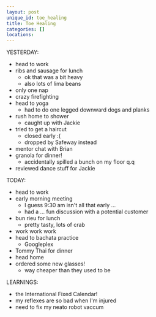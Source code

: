 ```yaml
---
layout: post
unique_id: toe_healing
title: Toe Healing
categories: []
locations: 
---
```


YESTERDAY:
* head to work
* ribs and sausage for lunch
  * ok that was a bit heavy
  * also lots of lima beans
* only one nap
* crazy firefighting
* head to yoga
  * had to do one legged downward dogs and planks
* rush home to shower
  * caught up with Jackie
* tried to get a haircut
  * closed early :(
  * dropped by Safeway instead
* mentor chat with Brian
* granola for dinner!
  * accidentally spilled a bunch on my floor q.q
* reviewed dance stuff for Jackie

TODAY:
* head to work
* early morning meeting
  * I guess 9:30 am isn't all that early ...
  * had a ... fun discussion with a potential customer
* bun rieu for lunch
  * pretty tasty, lots of crab
* work work work
* head to bachata practice
  * Googleplex
* Tommy Thai for dinner
* head home
* ordered some new glasses!
  * way cheaper than they used to be

LEARNINGS:
* the International Fixed Calendar!
* my reflexes are so bad when I'm injured
* need to fix my neato robot vaccum